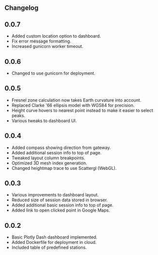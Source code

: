 Changelog
---------

## 0.0.7

* Added custom location option to dashboard.
* Fix error message formatting.
* Increased gunicorn worker timeout.

## 0.0.6

* Changed to use gunicorn for deployment.

## 0.0.5

* Fresnel zone calculation now takes Earth curvature into account.
* Replaced Clarke '66 ellipsis model with WGS84 for precision.
* Height curve hovers to nearest point instead to make it easier to select peaks.
* Various tweaks to dashboard UI.

## 0.0.4

* Added compass showing direction from gateway.
* Added additional session info to top of page.
* Tweaked layout column breakpoints.
* Optimized 3D mesh index generation.
* Changed heightmap trace to use Scattergl (WebGL).

## 0.0.3

* Various improvements to dashboard layout.
* Reduced size of session data stored in browser.
* Added additional basic session info to top of page.
* Added link to open clicked point in Google Maps.

## 0.0.2

* Basic Plotly Dash dashboard implemented.
* Added Dockerfile for deployment in cloud.
* Included table of predefined stations.
